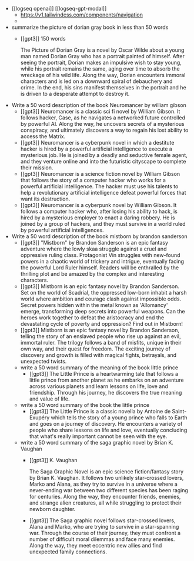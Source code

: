 - [[logseq openai]] [[logseq-gpt-modal]]
	- https://v1.tailwindcss.com/components/navigation
	-
- summarize the picture of dorian gray book in less than 50 words
	- [[gpt3]] 150 words
	  
	  The Picture of Dorian Gray is a novel by Oscar Wilde about a young man named Dorian Gray who has a portrait painted of himself. After seeing the portrait, Dorian makes an impulsive wish to stay young, while his portrait remains the same, aging over time to absorb the wreckage of his wild life. Along the way, Dorian encounters immoral characters and is led on a downward spiral of debauchery and crime. In the end, his sins manifest themselves in the portrait and he is driven to a desperate attempt to destroy it.
- Write a 50 word description of the book Neuromancer by william gibson
	- [[gpt3]] Neuromancer is a classic sci fi novel by William Gibson. It follows hacker, Case, as he navigates a networked future controlled by powerful AI. Along the way, he uncovers secrets of a mysterious conspiracy, and ultimately discovers a way to regain his lost ability to access the Matrix.
	- [[gpt3]] Neuromancer is a cyberpunk novel in which a destitute hacker is hired by a powerful artificial intelligence to execute a mysterious job. He is joined by a deadly and seductive female agent, and they venture online and into the futuristic cityscape to complete their mission.
	- [[gpt3]] Neuromancer is a science fiction novel by William Gibson that follows the story of a computer hacker who works for a powerful artificial intelligence. The hacker must use his talents to help a revolutionary artificial intelligence defeat powerful forces that want its destruction.
	- [[gpt3]] Neuromancer is a cyberpunk novel by William Gibson. It follows a computer hacker who, after losing his ability to hack, is hired by a mysterious employer to enact a daring robbery. He is joined by a group of hackers, and they must survive in a world ruled by powerful artificial intelligences.
- Write a 50 word description of the book mistborn by brandon sanderson
	- [[gpt3]] "Mistborn" by Brandon Sanderson is an epic fantasy adventure where the lowly skaa struggle against a cruel and oppressive ruling class. Protagonist Vin struggles with new-found powers in a chaotic world of trickery and intrigue, eventually facing the powerful Lord Ruler himself. Readers will be enthralled by the thrilling plot and be amazed by the complex and interesting characters.
	- [[gpt3]] Mistborn is an epic fantasy novel by Brandon Sanderson. Set on the world of Scadrial, the oppressed low-born inhabit a harsh world where ambition and courage clash against impossible odds. Secret powers hidden within the metal known as 'Allomancy' emerge, transforming deep secrets into powerful weapons. Can the heroes work together to defeat the aristocracy and end the devastating cycle of poverty and oppression? Find out in Mistborn!
	- [[gpt3]] Mistborn is an epic fantasy novel by Brandon Sanderson, telling the story of an enslaved people who rise up against an evil, immortal ruler. The trilogy follows a band of misfits, unique in their own way, and their quest for freedom. The exciting journey of discovery and growth is filled with magical fights, betrayals, and unexpected twists.
	- write a 50 word summary of the meaning of the book little prince
		- [[gpt3]] The Little Prince is a heartwarming tale that follows a little prince from another planet as he embarks on an adventure across various planets and learn lessons on life, love and friendship. Through his journey, he discovers the true meaning and value of life.
	- write a 50 word summary of the book the little prince
		- [[gpt3]] The Little Prince is a classic novella by Antoine de Saint-Exupéry which tells the story of a young prince who falls to Earth and goes on a journey of discovery. He encounters a variety of people who share lessons on life and love, eventually concluding that what's really important cannot be seen with the eye.
	- write a 50 word summary of the saga graphic novel by Brian K. Vaughan
		- [[gpt3]] K. Vaughan
		  
		  The Saga Graphic Novel is an epic science fiction/fantasy story by Brian K. Vaughan. It follows two unlikely star-crossed lovers, Marko and Alana, as they try to survive in a universe where a never-ending war between two different species has been raging for centuries. Along the way, they encounter friends, enemies, and strange alien creatures, all while struggling to protect their newborn daughter.
		- [[gpt3]] The Saga graphic novel follows star-crossed lovers, Alana and Marko, who are trying to survive in a star-spanning war. Through the course of their journey, they must confront a number of difficult moral dilemmas and face many enemies. Along the way, they meet eccentric new allies and find unexpected family connections.
